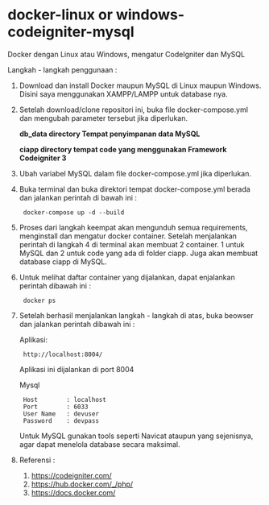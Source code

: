 # docker-linux or windows-codeigniter-mysql
Docker dengan Linux atau Windows, mengatur CodeIgniter dan MySQL

Langkah - langkah penggunaan :

1. Download dan install Docker maupun MySQL di Linux maupun Windows. Disini saya menggunakan XAMPP/LAMPP untuk database nya.

2. Setelah download/clone repositori ini, buka file docker-compose.yml dan mengubah parameter tersebut jika diperlukan.

	**db_data directory Tempat penyimpanan data MySQL**
	
	**ciapp directory tempat code yang menggunakan Framework Codeigniter 3**


3. Ubah variabel MySQL dalam file docker-compose.yml jika diperlukan.


4. Buka terminal dan buka direktori tempat docker-compose.yml berada dan jalankan perintah di bawah ini :

   		docker-compose up -d --build

5. Proses dari langkah keempat akan mengunduh semua requirements, menginstall dan mengatur docker container. Setelah menjalankan perintah di langkah 4 di terminal akan membuat 2 container. 1 untuk MySQL dan 2 untuk code yang ada di folder ciapp. Juga akan membuat database ciapp di MySQL.

6. Untuk melihat daftar container yang dijalankan, dapat enjalankan perintah dibawah ini :

		docker ps

7. Setelah berhasil menjalankan langkah - langkah di atas, buka beowser dan jalankan perintah dibawah ini :

	Aplikasi:

		http://localhost:8004/
	
	Aplikasi ini dijalankan di port 8004

	Mysql 

		Host 		: localhost
		Port 		: 6033
		User Name 	: devuser
		Password	: devpass
			
   Untuk MySQL gunakan tools seperti Navicat ataupun yang sejenisnya, agar dapat menelola database secara maksimal.

8. Referensi :

	1. https://codeigniter.com/
	2. https://hub.docker.com/_/php/
	3. https://docs.docker.com/
